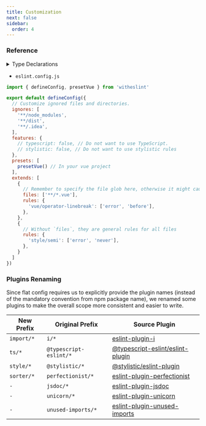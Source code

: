 ```yaml
---
title: Customization
next: false
sidebar:
  order: 4
---
```


### Reference

<details>
<summary>Type Declarations</summary>

```ts
interface DefineConfigOptions {
  /**
   * `.eslintignore` is no longer supported in Flat config, use `ignores` instead
   */
  ignores?: string[]
  /**
   * Configuration for various features.
   */
  features?: FeaturesConfig
  /**
   * Predefined configurations for common use cases.
   */
  presets?: Preset[]
  /**
   * Additional configurations to extend.
   */
  extends?: Arrayable<FlatConfigItem>
}

interface FeaturesConfig {
  /**
   * Enable stylistic rules.
   *
   * @default true
   */
  stylistic: boolean | StylisticConfig
  /**
   * Enable TypeScript support.
   *
   * @default true
   */
  typescript: boolean
}

interface StylisticConfig {
  /**
   * Indentation level
   * Similar to the `tabWidth` and `useTabs` options in Prettier
   *
   * @default 2
   */
  indent?: 'tab' | number
  /**
   * Quote style
   * Similar to `singleQuote` option in Prettier
   *
   * @default 'single'
   */
  quotes?: 'double' | 'single'
  /**
   * Whether to enable semicolons
   * Similar to `semi` option in Prettier
   *
   * @default false
   */
  semi?: boolean
  /**
   * Enable JSX support
   * @default true
   */
  jsx?: boolean
  /**
   * When to enable arrow parenthesis
   * Similar to `arrowParens` option in Prettier
   *
   * @default false
   */
  arrowParens?: boolean
  /**
   * Which brace style to use
   * @default '1tbs'
   */
  braceStyle?: '1tbs' | 'allman' | 'stroustrup'
  /**
   * Whether to require spaces around braces
   * Similar to `bracketSpacing` option in Prettier
   *
   * @default true
   */
  blockSpacing?: boolean
  /**
   * When to enable prop quoting
   * Similar to `quoteProps` option in Prettier
   *
   * @default 'consistent-as-needed'
   */
  quoteProps?: 'always' | 'as-needed' | 'consistent-as-needed' | 'consistent'
  /**
   * When to enable comma dangles
   * Similar to `trailingComma` option in Prettier
   *
   * @default 'always-multiline'
   */
  commaDangle?: 'always-multiline' | 'always' | 'never' | 'only-multiline'
}
```
</details>


- `eslint.config.js`
```js
import { defineConfig, presetVue } from 'witheslint'

export default defineConfig({
  // Customize ignored files and directories.
  ignores: [
    '**/node_modules',
    '**/dist',
    '**/.idea',
  ],
  features: {
    // typescript: false, // Do not want to use TypeScript.
    // stylistic: false, // Do not want to use stylistic rules
  },
  presets: [
    presetVue() // In your vue project
  ],
  extends: [
    {
      // Remember to specify the file glob here, otherwise it might cause the vue plugin to handle non-vue files
      files: ['**/*.vue'],
      rules: {
        'vue/operator-linebreak': ['error', 'before'],
      },
    },
    {
      // Without `files`, they are general rules for all files
      rules: {
        'style/semi': ['error', 'never'],
      },
    }
  ]
})
```

### Plugins Renaming

Since flat config requires us to explicitly provide the plugin names (instead of the mandatory convention from npm package name), we renamed some plugins to make the overall scope more consistent and easier to write.

| New Prefix | Original Prefix        | Source Plugin                                                                              |
| ---------- | ---------------------- | ------------------------------------------------------------------------------------------ |
| `import/*` | `i/*`                  | [eslint-plugin-i](https://github.com/un-es/eslint-plugin-i)                                |
| `ts/*`     | `@typescript-eslint/*` | [@typescript-eslint/eslint-plugin](https://typescript-eslint.io)                           |
| `style/*`  | `@stylistic/*`         | [@stylistic/eslint-plugin](https://eslint.style)                                           |
| `sorter/*` | `perfectionist/*`      | [eslint-plugin-perfectionist](https://eslint-plugin-perfectionist.azat.io)                 |
| `-`        | `jsdoc/*`              | [eslint-plugin-jsdoc](https://github.com/gajus/eslint-plugin-jsdoc)                        |
| `-`        | `unicorn/*`            | [eslint-plugin-unicorn](https://github.com/sindresorhus/eslint-plugin-unicorn)             |
| `-`        | `unused-imports/*`     | [eslint-plugin-unused-imports](https://github.com/sweepline/eslint-plugin-unused-imports)  |


